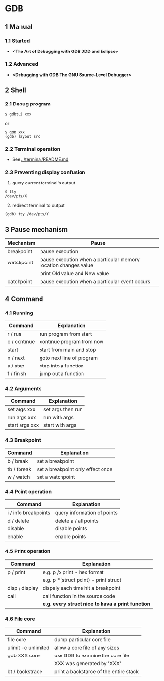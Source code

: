 # GDB

## 1 Manual
### 1.1 Started
* **\<The Art of Debugging with GDB DDD and Eclipse>**


### 1.2 Advanced
* **\<Debugging with GDB The GNU Source-Level Debugger>**

## 2 Shell
### 2.1 Debug program
``` shell
$ gdbtui xxx
```
or
``` shell
$ gdb xxx
(gdb) layout src
```

### 2.2 Terminal operation
* See [../terminal/README.md](../terminal/README.md)

### 2.3 Preventing display confusion
1. query current terminal's output
``` shell
$ tty
/dev/pts/X
``` 
2. redirect terminal to output
``` shell
(gdb) tty /dev/pts/Y
```

## 3 Pause mechanism
| Mechanism     | Pause                                                           |
| ------------- | --------------------------------------------------------------- |
| breakpoint    | pause execution                                                 |
| watchpoint    | pause execution when a particular memory location changes value |
|               | print Old value and New value                                   |
| catchpoint    | pause execution when a particular event occurs                  |


## 4 Command
### 4.1 Running
| Command       | Explanation               |
| ------------- | ------------------------- |
| r / run       | run program from start    |
| c / continue  | continue program from now |
| start         | start from main and stop  |
| n / next      | goto next line of program |
| s / step      | step into a function      |
| f / finish    | jump out a function       |

### 4.2 Arguments
| Command        | Explanation               |
| -------------- | ------------------------- |
| set args xxx   | set args then run         |
| run args xxx   | run with args             |
| start args xxx | start with args           |

### 4.3 Breakpoint
| Command       | Explanation                       |
| ------------- | --------------------------------- |
| b / break     | set a breakpoint                  |
| tb / tbreak   | set a breakpoint only effect once |
| w / watch     | set a watchpoint                  |

### 4.4 Point operation
| Command              | Explanation                 |
| -------------------- | --------------------------- |
| i / info breakpoints | query information of points |
| d / delete           | delete a / all points       |
| disable              | disable points              |
| enable               | enable points               |

### 4.5 Print operation
| Command              | Explanation                                         |
| -------------------- | --------------------------------------------------- |
| p / print            | e.g. p /x print - hex format                        |
|                      | e.g. p *(struct point) - print struct               |
| disp / display       | dispaly each time hit a breakpoint                  |
| call                 | call function in the source code                    |
|                      | **e.g. every struct nice to hava a print function** |

### 4.6 File core
| Command             | Explanation                            |
| ------------------- | -------------------------------------- |
| file core           | dump particular core file              |
| ulimit -c unlimited | allow a core file of any sizes         |
| gdb XXX core        | use GDB to examine the core file       |
|                     | XXX was generated by 'XXX'             |
| bt / backstrace     | print a backstarce of the entire stack |